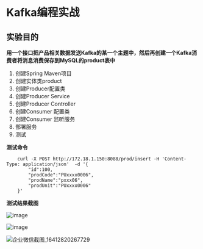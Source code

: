    	

#                                           Kafka编程实战


     
        
           
           
## 实验目的
**用一个接口把产品相关数据发送Kafka的某一个主题中，然后再创建一个Kafka消费者将消息消费保存到MySQL的product表中**

1. 创建Spring Maven项目
2. 创建实体类product
3. 创建Producer配置类
4. 创建Producer Service 
5. 创建Producer Controller
6. 创建Consumer 配置类
7. 创建Consumer 监听服务
8. 部署服务
9. 测试

**测试命令**
```
    curl -X POST http://172.18.1.150:8088/prod/insert -H 'Content-Type: application/json'  -d '{
        "id":100,
        "prodCode":"PUxxxx0006",
        "prodName":"pxxx06",
        "prodUnit":"PUxxxx0006"
    }'

```
**测试结果截图**

![image](https://user-images.githubusercontent.com/28383569/148025528-63efc057-3948-4775-9dba-28c33e23ea2b.png)

![image](https://user-images.githubusercontent.com/28383569/148025467-fde530b7-1d38-4205-8f14-5f8e3903bca6.png)


![企业微信截图_16412820267729](https://user-images.githubusercontent.com/28383569/148025369-f682abd6-faaf-444f-8c5d-6aed24c607dd.png)

